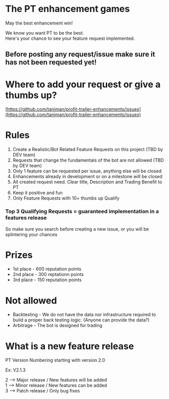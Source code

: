 # The PT enhancement games  
May the best enhancement win!  

We know you want PT to be the best.  
Here's your chance to see your feature request implemented.


## Before posting any request/issue make sure it has not been requested yet!

# Where to add your request or give a thumbs up?
[https://github.com/taniman/profit-trailer-enhancements/issues](https://github.com/taniman/profit-trailer-enhancements/issues)

# Rules

1. Create a Realistic/Bot Related Feature Requests on this project (TBD by DEV team)
2. Requests that change the fundamentals of the bot are not allowed (TBD by DEV team)
3. Only 1 feature can be requested per issue, anything else will be closed
4. Enhancements already in development or on a milestone will be closed
5. All created request need. Clear title, Description and Trading Benefit to PT
6. Keep it positive and fun
7. Only Feature Requests with 10+ thumbs up Qualify

### Top 3 Qualifying Requests = guaranteed implementation in a features release

So make sure you search before creating a new issue, or you will be splintering your chances  

# Prizes
* 1st place - 600 reputation points
* 2nd place - 300 reptationn points
* 3rd place - 150 reputation points

# Not allowed
* Backtesting - We do not have the data nor infrastructure required to build a proper back testing logic. (Anyone can provide the data?)
* Arbitrage - The bot is designed for trading

# What is a new feature release
PT Version Numbering starting with version 2.0  

Ex: V2.1.3  

2 --> Major release / New features will be added  
1 --> Minor release / New features can be added  
3 --> Patch release / Only bug fixes  
